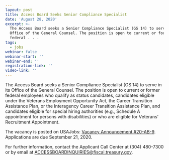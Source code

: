 ```yaml
---
layout: post
title: Access Board Seeks Senior Compliance Specialist
date: 'August 28, 2020'
excerpt: >-
  The Access Board seeks a Senior Compliance Specialist (GS 14) to serve in its
  Office of the General Counsel. The position is open to current or former
  federal . . . 
tags:
  - jobs
webinar: false
webinar-start: ''
webinar-end: ''
registration-link: ''
video-link: ''
---
```

The Access Board seeks a Senior Compliance Specialist (GS 14) to serve in its Office of the General Counsel. The position is open to current or former federal employees who qualify as status candidates, candidates eligible under the Veterans Employment Opportunity Act, the Career Transition Assistance Plan, or the Interagency Career Transition Assistance Plan, and candidates eligible for special hiring authorities (e.g., Schedule A appointment for persons with disabilities) or who are eligible for Veterans' Recruitment Appointment.

The vacancy is posted on USAJobs: [Vacancy Announcement #20-AB-9](https://www.usajobs.gov/GetJob/ViewDetails/577369800). Applications are due September 21, 2020.

For further information, contact the Applicant Call Center at (304) 480-7300 or by email at[](mailto:ACCESSBOARDINQUIRIES@fiscal.treasury.gov.) [ACCESSBOARDINQUIRIES@fiscal.treasury.gov](mailto:ACCESSBOARDINQUIRIES@fiscal.treasury.gov).
